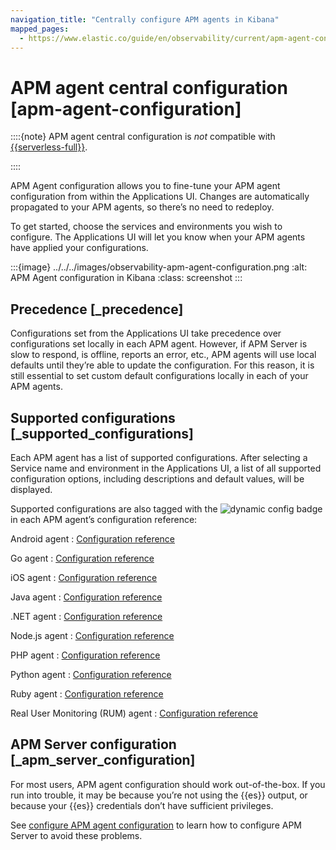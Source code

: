 ```yaml
---
navigation_title: "Centrally configure APM agents in Kibana"
mapped_pages:
  - https://www.elastic.co/guide/en/observability/current/apm-agent-configuration.html
---
```




# APM agent central configuration [apm-agent-configuration]


::::{note}
APM agent central configuration is *not* compatible with [{{serverless-full}}](/deploy-manage/deploy/elastic-cloud/serverless.md).

::::


APM Agent configuration allows you to fine-tune your APM agent configuration from within the Applications UI. Changes are automatically propagated to your APM agents, so there’s no need to redeploy.

To get started, choose the services and environments you wish to configure. The Applications UI will let you know when your APM agents have applied your configurations.

:::{image} ../../../images/observability-apm-agent-configuration.png
:alt: APM Agent configuration in Kibana
:class: screenshot
:::


## Precedence [_precedence]

Configurations set from the Applications UI take precedence over configurations set locally in each APM agent. However, if APM Server is slow to respond, is offline, reports an error, etc., APM agents will use local defaults until they’re able to update the configuration. For this reason, it is still essential to set custom default configurations locally in each of your APM agents.


## Supported configurations [_supported_configurations]

Each APM agent has a list of supported configurations. After selecting a Service name and environment in the Applications UI, a list of all supported configuration options, including descriptions and default values, will be displayed.

Supported configurations are also tagged with the ![dynamic config](../../../images/observability-dynamic-config.svg "") badge in each APM agent’s configuration reference:

Android agent
:   [Configuration reference](asciidocalypse://docs/apm-agent-android/docs/reference/ingestion-tools/apm-agent-android/configuration.md)

Go agent
:   [Configuration reference](asciidocalypse://docs/apm-agent-go/docs/reference/ingestion-tools/apm-agent-go/configuration.md)

iOS agent
:   [Configuration reference](asciidocalypse://docs/apm-agent-ios/docs/reference/ingestion-tools/apm-agent-swift/configuration.md)

Java agent
:   [Configuration reference](asciidocalypse://docs/apm-agent-java/docs/reference/ingestion-tools/apm-agent-java/configuration.md)

.NET agent
:   [Configuration reference](asciidocalypse://docs/apm-agent-dotnet/docs/reference/ingestion-tools/apm-agent-dotnet/configuration.md)

Node.js agent
:   [Configuration reference](asciidocalypse://docs/apm-agent-nodejs/docs/reference/ingestion-tools/apm-agent-nodejs/configuration.md)

PHP agent
:   [Configuration reference](asciidocalypse://docs/apm-agent-php/docs/reference/ingestion-tools/apm-agent-php/configuration.md)

Python agent
:   [Configuration reference](asciidocalypse://docs/apm-agent-python/docs/reference/ingestion-tools/apm-agent-python/configuration.md)

Ruby agent
:   [Configuration reference](asciidocalypse://docs/apm-agent-ruby/docs/reference/ingestion-tools/apm-agent-ruby/configuration.md)

Real User Monitoring (RUM) agent
:   [Configuration reference](asciidocalypse://docs/apm-agent-rum-js/docs/reference/ingestion-tools/apm-agent-rum-js/configuration.md)


## APM Server configuration [_apm_server_configuration]

For most users, APM agent configuration should work out-of-the-box. If you run into trouble, it may be because you’re not using the {{es}} output, or because your {{es}} credentials don’t have sufficient privileges.

See [configure APM agent configuration](/solutions/observability/apps/configure-apm-agent-central-configuration.md) to learn how to configure APM Server to avoid these problems.

